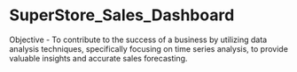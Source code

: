 # SuperStore_Sales_Dashboard

Objective - To contribute to the success of a business by utilizing data analysis techniques, specifically focusing on time series analysis, to provide valuable insights and 
            accurate sales forecasting.

